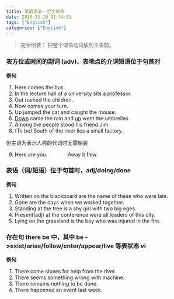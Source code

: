 ```yaml
---
title: 英语语法--完全倒装
date: 2018-12-10 21:14:51
tags: ["English"]
categories: ["English"]
---
```


> 完全倒装： 把整个谓语动词放到主语前。

### 表方位或时间的副词 (adv)、表地点的介词短语位于句首时
**例句**
1. Here comes the bus.
2. In the lecture hall of a university sits a professor.
3. Out rushed the children.
4. Now comes your turn.
5. Up jumped the cat and caught the mouse.
6. <u>Down</u> came the rain and <u>up</u> went the umbrellas.
7. Among the people stood his friend,Jim.
8. (To be) South of the river lies a small factory.

但主语为表示人称的代词时无需倒装

9. Here are you.&emsp;&emsp;&emsp;&emsp;Away it flew.

### 表语（词/短语）位于句首时，adj/doing/done
**例句**
1. Written on the blackboard are the name of these who were late.
2. Gone are the days when we worked together.
3. Standing at the tree is a shy girl with two big eges.
4. Present(adj) at the conference were all leaders of this city.
5. Lying on the grassland is the boy who was injured in the fire.

### 存在句 there be 中，其中 be \->exist/arise/follow/enter/appear/live 等表状态 vi
**例句**
1. There come shows for help from the river.
2. There seems something wrong with machine.
3. There remains nothing to be done.
4. There happened an event last week.
